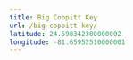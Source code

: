 ```yaml
---
title: Big Coppitt Key
url: /big-coppitt-key/
latitude: 24.598342300000002
longitude: -81.65952510000001
---
```


